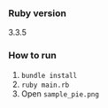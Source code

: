 ### Ruby version
3.3.5
### How to run
1. `bundle install`
2. `ruby main.rb`
3. Open `sample_pie.png`

